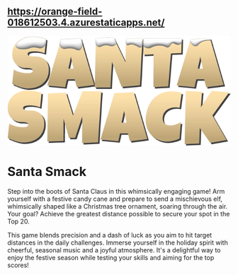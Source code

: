 ## https://orange-field-018612503.4.azurestaticapps.net/

![My Image](src/assets/santa_smack_logo.webp)


# Santa Smack

Step into the boots of Santa Claus in this whimsically engaging game! Arm yourself with a festive candy cane and prepare to send a mischievous elf, whimsically shaped like a Christmas tree ornament, soaring through the air. Your goal? Achieve the greatest distance possible to secure your spot in the Top 20.

This game blends precision and a dash of luck as you aim to hit target distances in the daily challenges. Immerse yourself in the holiday spirit with cheerful, seasonal music and a joyful atmosphere. It's a delightful way to enjoy the festive season while testing your skills and aiming for the top scores!

